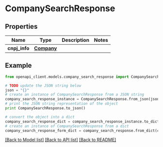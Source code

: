 # CompanySearchResponse


## Properties
Name | Type | Description | Notes
------------ | ------------- | ------------- | -------------
**cnpj_info** | [**Company**](Company.md) |  | 

## Example

```python
from openapi_client.models.company_search_response import CompanySearchResponse

# TODO update the JSON string below
json = "{}"
# create an instance of CompanySearchResponse from a JSON string
company_search_response_instance = CompanySearchResponse.from_json(json)
# print the JSON string representation of the object
print CompanySearchResponse.to_json()

# convert the object into a dict
company_search_response_dict = company_search_response_instance.to_dict()
# create an instance of CompanySearchResponse from a dict
company_search_response_form_dict = company_search_response.from_dict(company_search_response_dict)
```
[[Back to Model list]](../README.md#documentation-for-models) [[Back to API list]](../README.md#documentation-for-api-endpoints) [[Back to README]](../README.md)


